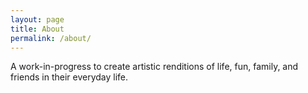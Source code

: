 ```yaml
---
layout: page
title: About
permalink: /about/
---
```


A work-in-progress to create artistic renditions of life, fun, family, and friends in their everyday life.
